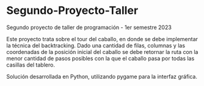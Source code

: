# Segundo-Proyecto-Taller
Segundo  proyecto de taller de programación - 1er semestre 2023

Este proyecto trata sobre el tour del caballo, en donde se debe implementar la técnica
 del backtracking. Dado una cantidad de filas, columnas y las coordenadas de la posición
 inicial del caballo se debe retornar la ruta con la menor cantidad de pasos posibles 
 con la que el caballo pasa por todas las casillas del tablero.

 Solución desarrollada en Python, utilizando pygame para la interfaz gráfica.
